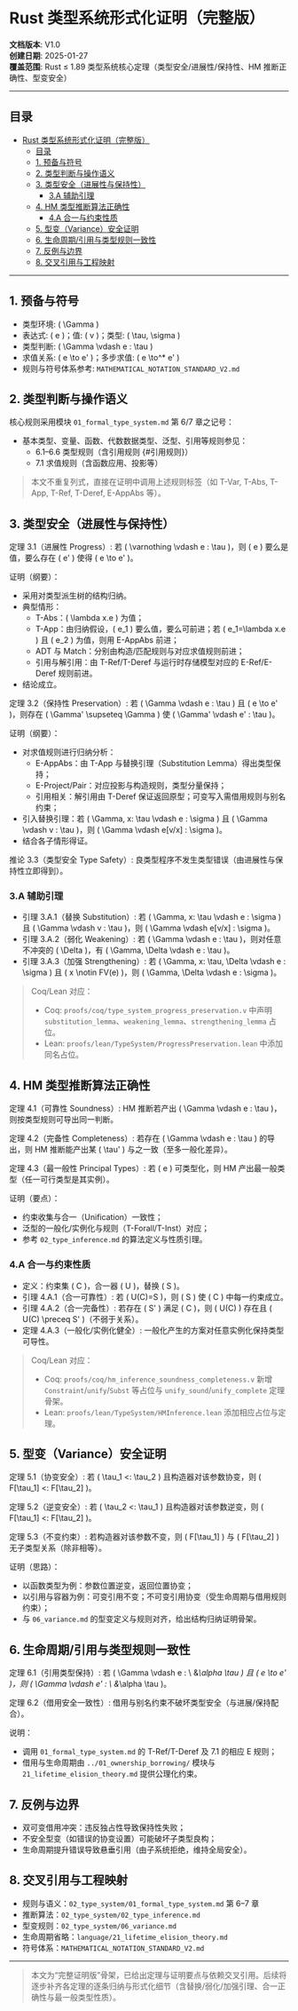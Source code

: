 # Rust 类型系统形式化证明（完整版）

**文档版本**: V1.0  
**创建日期**: 2025-01-27  
**覆盖范围**: Rust ≤ 1.89 类型系统核心定理（类型安全/进展性/保持性、HM 推断正确性、型变安全）

---

## 目录

- [Rust 类型系统形式化证明（完整版）](#rust-类型系统形式化证明完整版)
  - [目录](#目录)
  - [1. 预备与符号](#1-预备与符号)
  - [2. 类型判断与操作语义](#2-类型判断与操作语义)
  - [3. 类型安全（进展性与保持性）](#3-类型安全进展性与保持性)
    - [3.A 辅助引理](#3a-辅助引理)
  - [4. HM 类型推断算法正确性](#4-hm-类型推断算法正确性)
    - [4.A 合一与约束性质](#4a-合一与约束性质)
  - [5. 型变（Variance）安全证明](#5-型变variance安全证明)
  - [6. 生命周期/引用与类型规则一致性](#6-生命周期引用与类型规则一致性)
  - [7. 反例与边界](#7-反例与边界)
  - [8. 交叉引用与工程映射](#8-交叉引用与工程映射)

---

## 1. 预备与符号

- 类型环境: \( \Gamma \)
- 表达式: \( e \)；值: \( v \)；类型: \( \tau, \sigma \)
- 类型判断: \( \Gamma \vdash e : \tau \)
- 求值关系: \( e \to e' \)；多步求值: \( e \to^* e' \)
- 规则与符号体系参考: `MATHEMATICAL_NOTATION_STANDARD_V2.md`

## 2. 类型判断与操作语义

核心规则采用模块 `01_formal_type_system.md` 第 6/7 章之记号：

- 基本类型、变量、函数、代数数据类型、泛型、引用等规则参见：
  - 6.1–6.6 类型规则（含引用规则 {#引用规则}）
  - 7.1 求值规则（含函数应用、投影等）

> 本文不重复列式，直接在证明中调用上述规则标签（如 T-Var, T-Abs, T-App, T-Ref, T-Deref, E-AppAbs 等）。

## 3. 类型安全（进展性与保持性）

定理 3.1（进展性 Progress）: 若 \( \varnothing \vdash e : \tau \)，则 \( e \) 要么是值，要么存在 \( e' \) 使得 \( e \to e' \)。

证明（纲要）：

- 采用对类型派生树的结构归纳。
- 典型情形：
  - T-Abs：\( \lambda x.e \) 为值；
  - T-App：由归纳假设，\( e_1 \) 要么值，要么可前进；若 \( e_1=\lambda x.e \) 且 \( e_2 \) 为值，则用 E-AppAbs 前进；
  - ADT 与 Match：分别由构造/匹配规则与对应求值规则前进；
  - 引用与解引用：由 T-Ref/T-Deref 与运行时存储模型对应的 E-Ref/E-Deref 规则前进。
- 结论成立。

定理 3.2（保持性 Preservation）: 若 \( \Gamma \vdash e : \tau \) 且 \( e \to e' \)，则存在 \( \Gamma' \supseteq \Gamma \) 使 \( \Gamma' \vdash e' : \tau \)。

证明（纲要）：

- 对求值规则进行归纳分析：
  - E-AppAbs：由 T-App 与替换引理（Substitution Lemma）得出类型保持；
  - E-Project/Pair：对应投影与构造规则，类型分量保持；
  - 引用相关：解引用由 T-Deref 保证返回原型；可变写入需借用规则与别名约束；
- 引入替换引理：若 \( \Gamma, x: \tau \vdash e : \sigma \) 且 \( \Gamma \vdash v : \tau \)，则 \( \Gamma \vdash e[v/x] : \sigma \)。
- 结合各子情形得证。

推论 3.3（类型安全 Type Safety）: 良类型程序不发生类型错误（由进展性与保持性立即得到）。

### 3.A 辅助引理

- 引理 3.A.1（替换 Substitution）: 若 \( \Gamma, x: \tau \vdash e : \sigma \) 且 \( \Gamma \vdash v : \tau \)，则 \( \Gamma \vdash e[v/x] : \sigma \)。
- 引理 3.A.2（弱化 Weakening）: 若 \( \Gamma \vdash e : \tau \)，则对任意不冲突的 \( \Delta \)，有 \( \Gamma, \Delta \vdash e : \tau \)。
- 引理 3.A.3（加强 Strengthening）: 若 \( \Gamma, x: \tau, \Delta \vdash e : \sigma \) 且 \( x \notin FV(e) \)，则 \( \Gamma, \Delta \vdash e : \sigma \)。

> Coq/Lean 对应：
>
> - Coq: `proofs/coq/type_system_progress_preservation.v` 中声明 `substitution_lemma`、`weakening_lemma`、`strengthening_lemma` 占位。
> - Lean: `proofs/lean/TypeSystem/ProgressPreservation.lean` 中添加同名占位。

## 4. HM 类型推断算法正确性

定理 4.1（可靠性 Soundness）: HM 推断若产出 \( \Gamma \vdash e : \tau \)，则按类型规则可导出同一判断。

定理 4.2（完备性 Completeness）: 若存在 \( \Gamma \vdash e : \tau \) 的导出，则 HM 推断能产出某 \( \tau' \) 与之一致（至多一般化差异）。

定理 4.3（最一般性 Principal Types）: 若 \( e \) 可类型化，则 HM 产出最一般类型（任一可行类型是其实例）。

证明（要点）：

- 约束收集与合一（Unification）一致性；
- 泛型的一般化/实例化与规则（T-Forall/T-Inst）对应；
- 参考 `02_type_inference.md` 的算法定义与性质引理。

### 4.A 合一与约束性质

- 定义：约束集 \( C \)，合一器 \( U \)，替换 \( S \)。
- 引理 4.A.1（合一可靠性）: 若 \( U(C)=S \)，则 \( S \) 使 \( C \) 中每一约束成立。
- 引理 4.A.2（合一完备性）: 若存在 \( S' \) 满足 \( C \)，则 \( U(C) \) 存在且 \( U(C) \preceq S' \)（不弱于关系）。
- 定理 4.A.3（一般化/实例化健全）: 一般化产生的方案对任意实例化保持类型可导性。

> Coq/Lean 对应：
>
> - Coq: `proofs/coq/hm_inference_soundness_completeness.v` 新增 `Constraint`/`unify`/`Subst` 等占位与 `unify_sound`/`unify_complete` 定理骨架。
> - Lean: `proofs/lean/TypeSystem/HMInference.lean` 添加相应占位与定理。

## 5. 型变（Variance）安全证明

定理 5.1（协变安全）: 若 \( \tau_1 <: \tau_2 \) 且构造器对该参数协变，则 \( F[\tau_1] <: F[\tau_2] \)。

定理 5.2（逆变安全）: 若 \( \tau_2 <: \tau_1 \) 且构造器对该参数逆变，则 \( F[\tau_1] <: F[\tau_2] \)。

定理 5.3（不变约束）: 若构造器对该参数不变，则 \( F[\tau_1] \) 与 \( F[\tau_2] \) 无子类型关系（除非相等）。

证明（思路）：

- 以函数类型为例：参数位置逆变，返回位置协变；
- 以引用与容器为例：可变引用不变；不可变引用协变（受生命周期与借用规则约束）；
- 与 `06_variance.md` 的型变定义与规则对齐，给出结构归纳证明骨架。

## 6. 生命周期/引用与类型规则一致性

定理 6.1（引用类型保持）: 若 \( \Gamma \vdash e : \\
\&_\alpha \tau \) 且 \( e \to e' \)，则 \( \Gamma \vdash e' : \\
\&_\alpha \tau \)。

定理 6.2（借用安全一致性）: 借用与别名约束不破坏类型安全（与进展/保持配合）。

说明：

- 调用 `01_formal_type_system.md` 的 T-Ref/T-Deref 及 7.1 的相应 E 规则；
- 借用与生命周期由 `../01_ownership_borrowing/` 模块与 `21_lifetime_elision_theory.md` 提供公理化约束。

## 7. 反例与边界

- 双可变借用冲突：违反独占性导致保持性失败；
- 不安全型变（如错误的协变设置）可能破坏子类型良构；
- 生命周期提升错误导致悬垂引用（由子系统拒绝，维持全局安全）。

## 8. 交叉引用与工程映射

- 规则与语义：`02_type_system/01_formal_type_system.md` 第 6–7 章
- 推断算法：`02_type_system/02_type_inference.md`
- 型变规则：`02_type_system/06_variance.md`
- 生命周期省略：`language/21_lifetime_elision_theory.md`
- 符号体系：`MATHEMATICAL_NOTATION_STANDARD_V2.md`

---

> 本文为“完整证明版”骨架，已给出定理与证明要点与依赖交叉引用。后续将逐步补齐各定理的逐条归纳与形式化细节（含替换/弱化/加强引理、合一正确性与最一般类型性质）。
